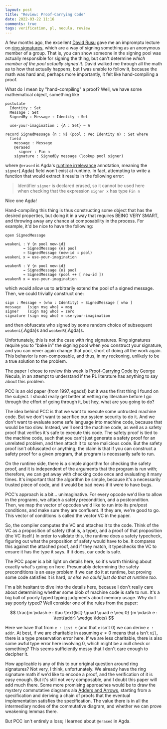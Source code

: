 ```yaml
---
layout: post
title: "Review: Proof-Carrying Code"
date: 2022-03-22 11:16
comments: true
tags: verification, pl, necula, review
---
```


<!--
```
module blog.proof-carrying-code where

open import Data.Nat
open import Data.Vec
open import Data.Fin
```
-->

A few months ago, the excellent [David Rusu][david] gave me an impromptu lecture
on [ring signatures][ringsigs], which are a way of signing something as an
anonymous member of a group. That is, you can show someone in the signing pool
was actually responsible for signing the thing, but can't determine *which
member of the pool actually signed it.* David walked me through all the math as
to how that actually happens, but I was unable to follow it, because the math
was hard and, perhaps more importantly, it felt like hand-compiling a proof.

[david]: https://davidrusu.github.io/
[ringsigs]: https://en.wikipedia.org/wiki/Ring_signature

What do I mean by "hand-compiling" a proof? Well, we have some mathematical
object, something like

```
postulate
  Identity : Set
  Message : Set
  SignedBy : Message → Identity → Set

  use-your-imagination : {A : Set} → A

record SignedMessage {n : ℕ} (pool : Vec Identity n) : Set where
  field
    message : Message
    @erased
      signer : Fin n
    signature : SignedBy message (lookup pool signer)
```

where `@erased` is Agda's [runtime irrelevance][irr] annotation, meaning the
`signer`{.Agda} field won't exist at runtime. In fact, attempting to write a
function that would extract it results in the following error:

[irr]: https://agda.readthedocs.io/en/v2.6.2.1/language/runtime-irrelevance.html#runtime-irrelevance

> Identifier `signer` is declared erased, so it cannot be used here \
> when checking that the expression `signer x` has type `Fin n`

Nice one Agda!

Hand-compiling this thing is thus constructing some object that has the desired
properties, but doing it in a way that requires BEING VERY SMART, and throwing
away any chance at composability in the process. For example, it'd be nice to
have the following:

```
open SignedMessage

weakenL : ∀ {n pool new-id}
        → SignedMessage {n} pool
        → SignedMessage (new-id ∷ pool)
weakenL x = use-your-imagination

weakenR : ∀ {n pool new-id}
        → SignedMessage {n} pool
        → SignedMessage (pool ++ [ new-id ])
weakenR x = use-your-imagination
```

which would allow us to arbitrarily extend the pool of a signed message. Then,
we could trivially construct one:

```
sign : Message → (who : Identity) → SignedMessage [ who ]
message   (sign msg who) = msg
signer    (sign msg who) = zero
signature (sign msg who) = use-your-imagination
```

and then obfuscate who signed by some random choice of subsequent
`weakenL`{.Agda}s and `weakenR`{.Agda}s.

Unfortunately, this is not the case with ring signatures. Ring signatures
require you to "bake in" the signing pool when you construct your signature, and
you can never again change that pool, short of doing all the work again. This
behavior is non-composable, and thus, in my reckoning, unlikely to be a true
solution to the problem.

The paper I chose to review this week is [Proof-Carrying Code][paper] by George
Necula, in an attempt to understand if the PL literature has anything to say
about this problem.

[paper]: https://www.cs.jhu.edu/~fabian/courses/CS600.624/proof-carrying-code.pdf

PCC is an old paper (from 1997, egads!) but it was the first thing I found on
the subject. I should really get better at vetting my literature before I go
through the effort of going through it, but hey, what are you going to do?

The idea behind PCC is that we want to execute some untrusted machine code. But
we don't want to sacrifice our system security to do it. And we don't want to
evaluate some safe language into machine code, because that would be too slow.
Instead, we'll send the machine code, as well as a safety proof that verifies
it's safe to execute this code. The safety proof is tied to the machine code,
such that you can't just generate a safety proof for an unrelated problem, and
then attach it to some malicious code. But the safety proof isn't obfuscated or
anything; the claim is that if you can construct a safety proof for a given
program, that program is necessarily safe to run.

On the runtime side, there is a simple algorithm for checking the safety proof,
and it is independent of the arguments that the program is run with; therefore,
we can get away with checking code once and evaluating it many times. It's
important that the algorithm be simple, because it's a necessarily trusted piece
of code, and it would be bad news if it were to have bugs.

PCC's approach is a bit... unimaginative. For every opcode we'd like to allow in
the programs, we attach a safety precondition, and a postcondition. Then, we map
the vector of opcodes we'd like to run into its pre/post conditions, and make
sure they are confluent. If they are, we're good to go. This vector of
conditions is called the vector VC in the paper.

So, the compiler computes the VC and attaches it to the code. Think of the VC as
a proposition of safety (that is, a type), and a proof of that proposition (the
VC itself.) In order to validate this, the runtime does a safety typecheck,
figuring out what the proposition of safety would have to be. It compares this
against the attached proof, and if they match, it typechecks the VC to ensure it
has the type it says. If it does, our code is safe.

The PCC paper is a bit light on details here, so it's worth thinking about
exactly what's going on here. Presumably determining the safety preconditions is
an easy problem if we can do it at runtime, but proving some code satisfies it
is hard, *or else we could just do that at runtime too.*

I'm a bit hesitant to dive into the details here, because I don't really care
about determining whether some blob of machine code is safe to run. It's a big
ball of poorly typed typing judgments about memory usage. Why do I say poorly
typed? Well consider one of the rules from the paper:

$$
\frac{m \vdash e : \tau \text{list} \quad \quad e \neq 0}
     {m \vdash e : \text{addr} \wedge \ldots}
$$

Here we have that from `e : List τ` (and that `e` isn't 0) we can derive `e :
addr`. At best, if we are charitable in assuming $e \neq 0$ means that `e` isn't
`nil`, there is a type preservation error here. If we are less charitable, there
is also some awful type error here involving 0, which might be a null check or
something? This seems sufficiently messy that I don't care enough to decipher
it.

How applicable is any of this to our original question around ring signatures?
Not very, I think, unfortunately. We already have the ring signature math if
we'd like to encode a proof, and the verification of it is easy enough. But it's
still not very composable, and I doubt this paper will add much there. Some more
promising approaches would be to draw the mystery commutative diagrams ala
[Adders and Arrows][adders], starting from a specification and deriving a chain
of proofs that the eventual implementation satisfies the specification. The
value there is in all the intermediary nodes of the commutative diagram, and
whether we can prove weakening lemmas there.

[adders]: /blog/adders-and-arrows

But PCC isn't entirely a loss; I learned about `@erased` in Agda.

